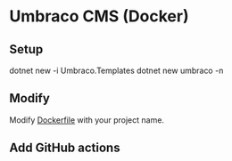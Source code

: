 # Umbraco CMS (Docker)
## Setup
dotnet new -i Umbraco.Templates
dotnet new umbraco -n <your-project-name>

## Modify
Modify [Dockerfile](Dockerfile) with your project name.

## Add GitHub actions
